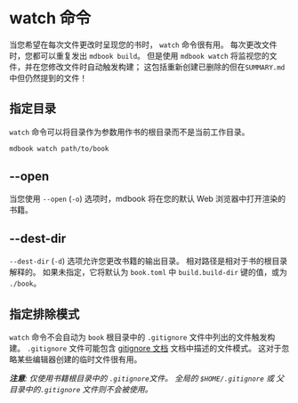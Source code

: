 # watch 命令

当您希望在每次文件更改时呈现您的书时， `watch` 命令很有用。 每次更改文件时，您都可以重复发出 `mdbook build`。 但是使用 `mdbook watch` 将监视您的文件，并在您修改文件时自动触发构建； 这包括重新创建已删除的但在`SUMMARY.md`中但仍然提到的文件！

## 指定目录

`watch` 命令可以将目录作为参数用作书的根目录而不是当前工作目录。

```bash
mdbook watch path/to/book
```

## --open

当您使用 `--open` (`-o`) 选项时，mdbook 将在您的默认 Web 浏览器中打开渲染的书籍。

## --dest-dir

`--dest-dir` (`-d`) 选项允许您更改书籍的输出目录。 相对路径是相对于书的根目录解释的。 如果未指定，它将默认为 `book.toml` 中 `build.build-dir` 键的值，或为 `./book`。

## 指定排除模式

`watch` 命令不会自动为 `book` 根目录中的 `.gitignore` 文件中列出的文件触发构建。 `.gitignore` 文件可能包含 [gitignore
文档](https://git-scm.com/docs/gitignore) 文档中描述的文件模式。 这对于忽略某些编辑器创建的临时文件很有用。

***注意**: 仅使用书籍根目录中的 `.gitignore`文件。 全局的 `$HOME/.gitignore` 或 父目录中的`.gitignore` 文件则不会被使用。*
